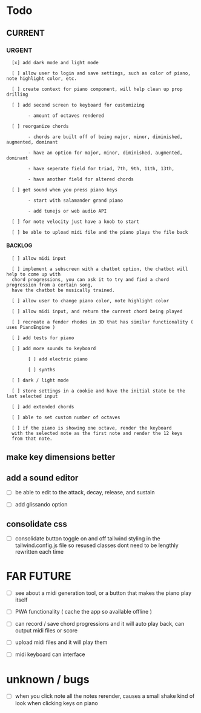 # Todo

## CURRENT

### URGENT

      [x] add dark mode and light mode

      [ ] allow user to login and save settings, such as color of piano, note highlight color, etc.

      [ ] create context for piano component, will help clean up prop drilling

      [ ] add second screen to keyboard for customizing

            - amount of octaves rendered

      [ ] reorganize chords

            - chords are built off of being major, minor, diminished, augmented, dominant

            - have an option for major, minor, diminished, augmented, dominant

            - have seperate field for triad, 7th, 9th, 11th, 13th,

            - have another field for altered chords

      [ ] get sound when you press piano keys

            - start with salamander grand piano

            - add tunejs or web audio API

      [ ] for note velocity just have a knob to start

      [ ] be able to upload midi file and the piano plays the file back

#### BACKLOG

      [ ] allow midi input

      [ ] implement a subscreen with a chatbot option, the chatbot will help to come up with
      chord progressions, you can ask it to try and find a chord progression from a certain song,
      have the chatbot be musically trained.

      [ ] allow user to change piano color, note highlight color

      [ ] allow midi input, and return the current chord being played

      [ ] recreate a fender rhodes in 3D that has similar functionality ( uses PianoEngine )

      [ ] add tests for piano

      [ ] add more sounds to keyboard

            [ ] add electric piano

            [ ] synths

      [ ] dark / light mode

      [ ] store settings in a cookie and have the initial state be the last selected input

      [ ] add extended chords

      [ ] able to set custom number of octaves

      [ ] if the piano is showing one octave, render the keyboard
      with the selected note as the first note and render the 12 keys
      from that note.

## make key dimensions better

## add a sound editor

- [ ] be able to edit to the attack, decay, release, and sustain

- [ ] add glissando option

## consolidate css

- [ ] consolidate button toggle on and off tailwind styling in the tailwind.config.js file so resused classes dont need to be lengthly rewritten each time

# FAR FUTURE

- [ ] see about a midi generation tool, or a button that makes the piano play itself

- [ ] PWA functionality ( cache the app so available offline )

- [ ] can record / save chord progressions and it will auto play back, can output midi files or score

- [ ] upload midi files and it will play them

- [ ] midi keyboard can interface

# unknown / bugs

- [ ] when you click note all the notes rerender, causes a small shake kind of look when clicking keys on piano
